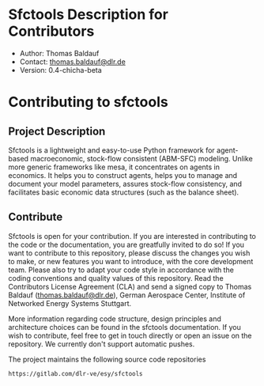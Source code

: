# Sfctools Description for Contributors
- Author: Thomas Baldauf
- Contact: thomas.baldauf@dlr.de
- Version: 0.4-chicha-beta

Contributing to sfctools
===========================

Project Description
----------------------

Sfctools is a lightweight and easy-to-use Python framework for agent-based macroeconomic, stock-flow consistent (ABM-SFC) modeling. Unlike more generic frameworks like mesa, it concentrates on agents in economics. It helps you to construct agents, helps you to manage and document your model parameters, assures stock-flow consistency, and facilitates basic economic data structures (such as the balance sheet).

Contribute
----------------------

Sfctools is open for your contribution. If you are interested in contributing to the code or the documentation, you are greatfully invited to do so! If you want to contribute to this repository, please discuss the changes you wish to make, or new features you want to introduce, with the core development team. Please also try to adapt your code style in accordance with the coding conventions and quality values of this repository. Read the Contributors License Agreement (CLA) and send a signed copy to Thomas Baldauf (thomas.baldauf@dlr.de), German Aerospace Center, Institute of Networked Energy Systems Stuttgart.


More information regarding code structure, design principles and architecture choices can be found in the sfctools documentation. If you wish to contribute, feel free to get in touch directly or open an issue on the repository. We currently don't support automatic pushes.

The project maintains the following source code repositories

    https://gitlab.com/dlr-ve/esy/sfctools
